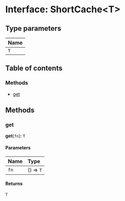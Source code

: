 # Interface: ShortCache\<T>

## Type parameters

| Name |
| :------ |
| `T` |

## Table of contents

### Methods

* [get](/en/auto-docs/utils/interfaces/ShortCache.md#get)

## Methods

### get

**get**(`fn`): `T`

#### Parameters

| Name | Type |
| :------ | :------ |
| `fn` | () => `T` |

#### Returns

`T`
